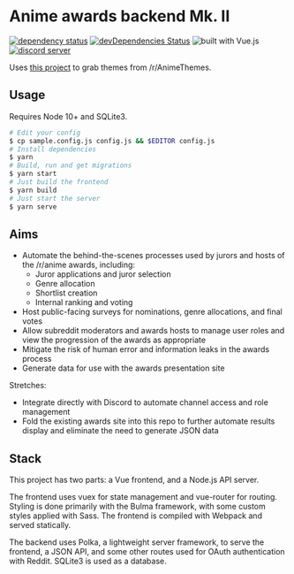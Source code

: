 # Anime awards backend Mk. II

[![dependency status](https://img.shields.io/david/Geo1088/awards-nomination-mkii.svg)](https://david-dm.org/geo1088/awards-nomination-mkii)
[![devDependencies Status](https://david-dm.org/geo1088/awards-nomination-mkii/dev-status.svg)](https://david-dm.org/geo1088/awards-nomination-mkii?type=dev)
![built with Vue.js](https://img.shields.io/badge/built_with_Vue.js-4FC08D.svg?logo=vue.js&logoColor=fff) [![discord server](https://img.shields.io/discord/682788356265869322.svg)](https://discord.gg/27YaM6W)

Uses [this project](https://github.com/JoseiToAoiTori/animethemes-scraper) to grab themes from /r/AnimeThemes.

## Usage

Requires Node 10+ and SQLite3.

```bash
# Edit your config
$ cp sample.config.js config.js && $EDITOR config.js
# Install dependencies
$ yarn
# Build, run and get migrations
$ yarn start
# Just build the frontend
$ yarn build
# Just start the server
$ yarn serve
```

## Aims

- Automate the behind-the-scenes processes used by jurors and hosts of the /r/anime awards, including:
	- Juror applications and juror selection
	- Genre allocation
	- Shortlist creation
	- Internal ranking and voting
- Host public-facing surveys for nominations, genre allocations, and final votes
- Allow subreddit moderators and awards hosts to manage user roles and view the progression of the awards as appropriate
- Mitigate the risk of human error and information leaks in the awards process
- Generate data for use with the awards presentation site

Stretches:

- Integrate directly with Discord to automate channel access and role management
- Fold the existing awards site into this repo to further automate results display and eliminate the need to generate JSON data

## Stack

This project has two parts: a Vue frontend, and a Node.js API server.

The frontend uses vuex for state management and vue-router for routing. Styling is done primarily with the Bulma framework, with some custom styles applied with Sass. The frontend is compiled with Webpack and served statically.

The backend uses Polka, a lightweight server framework, to serve the frontend, a JSON API, and some other routes used for OAuth authentication with Reddit. SQLite3 is used as a database.
